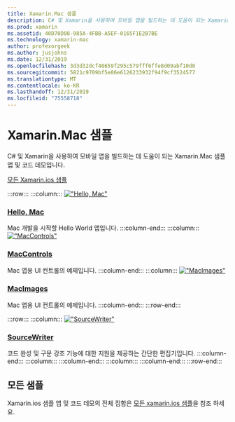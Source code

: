 ```yaml
---
title: Xamarin.Mac 샘플
description: C# 및 Xamarin을 사용하여 모바일 앱을 빌드하는 데 도움이 되는 Xamarin.Mac 샘플 앱 및 코드 데모입니다.
ms.prod: xamarin
ms.assetid: 40D70D08-985A-4FBB-A5EF-0165F1E2B7BE
ms.technology: xamarin-mac
author: profexorgeek
ms.author: jusjohns
ms.date: 12/31/2019
ms.openlocfilehash: 3d3d32dcf48659f295c579fff6ffe8d09abf10d0
ms.sourcegitcommit: 5821c9709bf5e06e6126233932f94f9cf3524577
ms.translationtype: MT
ms.contentlocale: ko-KR
ms.lasthandoff: 12/31/2019
ms.locfileid: "75558718"
---
```

# <a name="xamarinmac-samples"></a>Xamarin.Mac 샘플

C# 및 Xamarin을 사용하여 모바일 앱을 빌드하는 데 도움이 되는 Xamarin.Mac 샘플 앱 및 코드 데모입니다.

[모든 Xamarin.ios 샘플](https://docs.microsoft.com/samples/browse/?products=xamarin&term=Xamarin.Mac)

:::row:::
    :::column:::
[!["Hello, Mac"](images/hellomac.png)](https://docs.microsoft.com/samples/xamarin/mac-samples/hello-mac/)

### <a name="hello-machttpsdocsmicrosoftcomsamplesxamarinmac-sampleshello-mac"></a>[Hello, Mac](https://docs.microsoft.com/samples/xamarin/mac-samples/hello-mac/)

Mac 개발을 시작할 Hello World 앱입니다.
    :::column-end:::
    :::column:::
[!["MacControls"](images/controls.png)](https://docs.microsoft.com/samples/xamarin/mac-samples/maccontrols/)

### <a name="maccontrolshttpsdocsmicrosoftcomsamplesxamarinmac-samplesmaccontrols"></a>[MacControls](https://docs.microsoft.com/samples/xamarin/mac-samples/maccontrols/)

Mac 앱용 UI 컨트롤의 예제입니다.
    :::column-end:::
    :::column:::
[!["MacImages"](images/images.png)](https://docs.microsoft.com/samples/xamarin/mac-samples/macimages/)

### <a name="macimageshttpsdocsmicrosoftcomsamplesxamarinmac-samplesmacimages"></a>[MacImages](https://docs.microsoft.com/samples/xamarin/mac-samples/macimages/)

Mac 앱용 UI 컨트롤의 예제입니다.
    :::column-end:::
:::row-end:::

:::row:::
    :::column:::
[!["SourceWriter"](images/sourcewriter.png)](https://docs.microsoft.com/samples/xamarin/mac-samples/sourcewriter/)

### <a name="sourcewriterhttpsdocsmicrosoftcomsamplesxamarinmac-samplessourcewriter"></a>[SourceWriter](https://docs.microsoft.com/samples/xamarin/mac-samples/sourcewriter/)

코드 완성 및 구문 강조 기능에 대한 지원을 제공하는 간단한 편집기입니다.
    :::column-end:::
    :::column:::
    :::column-end:::
    :::column:::
    :::column-end:::
:::row-end:::

## <a name="all-samples"></a>모든 샘플

Xamarin.ios 샘플 앱 및 코드 데모의 전체 집합은 [모든 xamarin.ios 샘플](https://docs.microsoft.com/samples/browse/?products=xamarin&term=Xamarin.Mac)을 참조 하세요.
